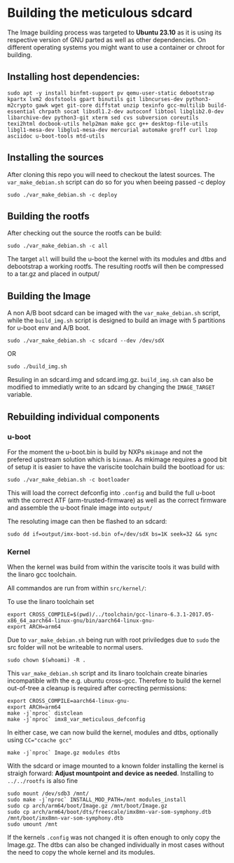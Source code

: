 # Building the meticulous sdcard

The Image building process was targeted to **Ubuntu 23.10** as it is using its respective version
of GNU parted as well as other dependencies. On different operating systems you might want to use
a container or chroot for building.

## Installing host dependencies:
```
sudo apt -y install binfmt-support pv qemu-user-static debootstrap kpartx lvm2 dosfstools gpart binutils git libncurses-dev python3-m2crypto gawk wget git-core diffstat unzip texinfo gcc-multilib build-essential chrpath socat libsdl1.2-dev autoconf libtool libglib2.0-dev libarchive-dev python3-git xterm sed cvs subversion coreutils texi2html docbook-utils help2man make gcc g++ desktop-file-utils libgl1-mesa-dev libglu1-mesa-dev mercurial automake groff curl lzop asciidoc u-boot-tools mtd-utils
```

## Installing the sources
After cloning this repo you will need to checkout the latest sources.
The `var_make_debian.sh` script can do so for you when beeing passed -c deploy

```
sudo ./var_make_debian.sh -c deploy
```

## Building the rootfs
After checking out the source the rootfs can be build:
```
sudo ./var_make_debian.sh -c all
```
The target `all` will build the u-boot the kernel with its modules and dtbs and debootstrap
a working rootfs. The resulting rootfs will then be compressed to a tar.gz and placed in output/

## Building the Image
A non A/B boot sdcard can be imaged with the `var_make_debian.sh` script, while the `build_img.sh` script
is designed to build an image with 5 partitions for u-boot env and A/B boot.

```
sudo ./var_make_debian.sh -c sdcard --dev /dev/sdX
```

OR

```
sudo ./build_img.sh
```

Resuling in an sdcard.img and sdcard.img.gz.
`build_img.sh` can also be modified to immediatly write to an sdcard by changing the `IMAGE_TARGET` variable.


## Rebuilding individual components
### u-boot
For the moment the u-boot.bin is build by NXPs `mkimage` and not the prefered upstream solution which is `binman`.
As mkimage requires a good bit of setup it is easier to have the variscite toolchain build the bootload for us:

```
sudo ./var_make_debian.sh -c bootloader
```
This will load the correct defconfig into `.config` and build the full u-boot with the correct
ATF (arm-trusted-firmware) as well as the correct firmware and assemble the u-boot finale image into `output/`


The resoluting image can then be flashed to an sdcard:
```
sudo dd if=output/imx-boot-sd.bin of=/dev/sdX bs=1K seek=32 && sync
```

### Kernel

When the kernel was build from within the variscite tools it was build with the linaro gcc toolchain.

All commandos are run from within `src/kernel/`:

To use the linaro toolchain set

```
export CROSS_COMPILE=$(pwd)/../toolchain/gcc-linaro-6.3.1-2017.05-x86_64_aarch64-linux-gnu/bin/aarch64-linux-gnu-
export ARCH=arm64
```

Due to `var_make_debian.sh` being run with root priviledges due to `sudo` the src folder will not be writeable to normal users.

```
sudo chown $(whoami) -R .
```

This `var_make_debian.sh` script and its linaro toolchain create binaries incompatible with
the e.g. ubuntu cross-gcc. Therefore to build the kernel out-of-tree a cleanup is required after correcting permissions:

```
export CROSS_COMPILE=aarch64-linux-gnu-
export ARCH=arm64
make -j`nproc` distclean
make -j`nproc` imx8_var_meticulous_defconfig
```

In either case, we can now build the kernel, modules and dtbs, optionally using `CC="ccache gcc"`

```
make -j`nproc` Image.gz modules dtbs
```

With the sdcard or image mounted to a known folder installing the kernel is straigh forward:
**Adjust mountpoint and device as needed**. Installing to `../../rootfs` is also fine

```
sudo mount /dev/sdb3 /mnt/
sudo make -j`nproc` INSTALL_MOD_PATH=/mnt modules_install
sudo cp arch/arm64/boot/Image.gz /mnt/boot/Image.gz
sudo cp arch/arm64/boot/dts/freescale/imx8mn-var-som-symphony.dtb /mnt/boot/imx8mn-var-som-symphony.dtb
sudo umount /mnt
```

If the kernels `.config` was not changed it is often enough to only copy the Image.gz. The dtbs can also be
changed individually in most cases without the need to copy the whole kernel and its modules.